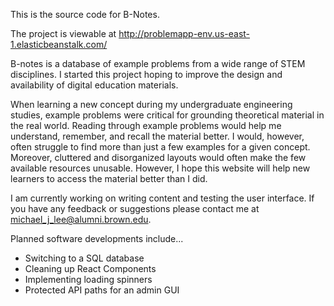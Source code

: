 This is the source code for B-Notes.

The project is viewable at http://problemapp-env.us-east-1.elasticbeanstalk.com/

B-notes is a database of example problems from a wide range of STEM disciplines. I started this project hoping to improve the design and availability of digital education materials.

When learning a new concept during my undergraduate engineering studies, example problems were critical for grounding theoretical material in the real world. Reading through example problems would help me understand, remember, and recall the material better. I would, however, often struggle to find more than just a few examples for a given concept. Moreover, cluttered and disorganized layouts would often make the few available resources unusable. However, I hope this website will help new learners to access the material better than I did.

I am currently working on writing content and testing the user interface. If you have any feedback or suggestions please contact me at michael_j_lee@alumni.brown.edu.

Planned software developments include...
- Switching to a SQL database
- Cleaning up React Components
- Implementing loading spinners
- Protected API paths for an admin GUI